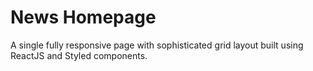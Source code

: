 # News Homepage

A single fully responsive page with sophisticated grid layout built using ReactJS and Styled components.